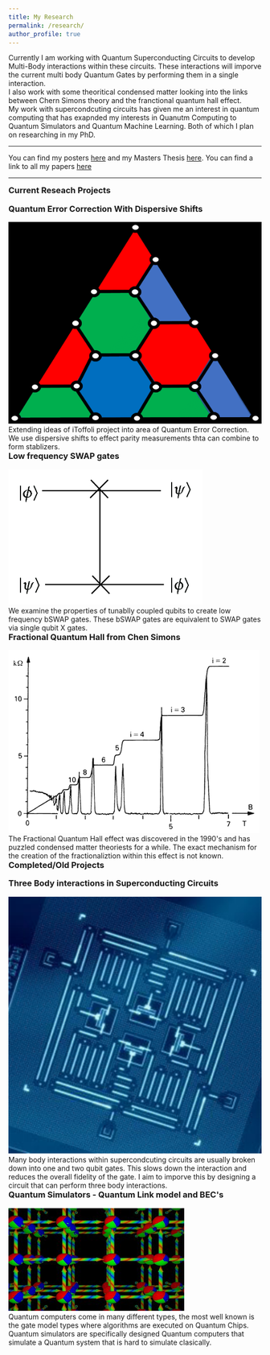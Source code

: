 ```yaml
---
title: My Research
permalink: /research/
author_profile: true
---
```


Currently I am working with Quantum Superconducting Circuits to develop Multi-Body interactions within these circuits. These interactions will imporve the current multi body Quantum Gates by performing them in a single interaction.
<br>
I also work with some theoritical condensed matter looking into the links between Chern Simons theory  and the franctional quantum hall effect. 
<br> 
My work with supercondcuting circuits has given me an interest in quantum computing that has exapnded my interests in Quanutm Computing to Quantum Simulators and Quantum Machine Learning. Both of which I plan on researching in my PhD.

<hr>

You can find my posters [here](/posters/) and my Masters Thesis [here](../assets/docs/Master_Project.pdf). You can find a link to all my papers [here](https://arxiv.org/find/grp_physics/1/au:+Baker_Aneirin_J/0/1/0/all/0/1?per_page=100)
<br>

<hr>



### Current Reseach Projects

<style>
	h3 {
    margin-top: 0em;
</style>

<div class="container-list">

<div class="container-outer" onclick="location.href='/QEC/';" style="cursor: pointer;">
		<div class="container-inner">
			<h3>Quantum Error Correction With Dispersive Shifts</h3>
		</div>
		<div class="container-inner">
			<img class="img-prev" src="/assets/img/Research/QEC.png" alt="FQHE.png">
			<div class="txt-box">
			Extending ideas of iToffoli project into area of Quantum Error Correction. We use dispersive shifts to effect parity measurements thta can combine to form stablizers.
			</div>
		</div>
	</div>

<div class="container-outer" onclick="location.href='/swap_gates/';" style="cursor: pointer;">
		<div class="container-inner">
			<h3>Low frequency SWAP gates</h3>
		</div>
		<div class="container-inner">
			<img class="img-prev" src="/assets/img/Research/swap_gate.jpg" alt="FQHE.png">
			<div class="txt-box">
			We examine the properties of tunablly coupled qubits to create low frequency bSWAP gates. These bSWAP gates are equivalent to SWAP gates via single qubit X gates.
			</div>
		</div>
	</div>

<div class="container-outer" onclick="location.href='/Chiral/';" style="cursor: pointer;">
		<div class="container-inner">
			<h3>Fractional Quantum Hall from Chen Simons</h3>
		</div>
		<div class="container-inner">
			<img class="img-prev" src="/assets/img/Research/FQHE.gif" alt="FQHE.png">
			<div class="txt-box">
			The Fractional Quantum Hall effect was discovered in the 1990's and has puzzled condensed matter theoriests for a while. The exact mechanism for the creation of the fractionaliztion within this effect is not known. 
			</div>
		</div>
	</div>

</div>

### Completed/Old Projects 

<div class="container-list">
	<div class="container-outer" onclick="location.href='/Toffoli/';" style="cursor: pointer;">
		<div class="container-inner">
			<h3>Three Body interactions in Superconducting Circuits</h3>
		</div>
		<div class="container-inner">
			<img class="img-prev" src="/assets/img/Research/Scc.png" alt="SCC.png">
			<div class="txt-box">
				Many body interactions within supercondcuting circuits are usually broken down into one and two qubit gates. This slows down the interaction and reduces the overall fidelity of the gate. I aim to imporve this by designing a circuit that can perform three body interactions. 
			</div>
		</div>
	</div>

<div class="container-outer" onclick="location.href='/BECLattice/';" style="cursor: pointer;">
		<div class="container-inner">
			<h3>Quantum Simulators - Quantum Link model and BEC's</h3>
		</div>
		<div class="container-inner">
			<img class="img-prev" src="/assets/img/Research/Lattice.jpg" alt="Lattice.png">
			<div class="txt-box">
			Quantum computers come in many different types, the most well known is the gate model types where algorithms are executed on Quantum Chips. Quantum simulators are specifically designed Quantum computers that simulate a Quantum system that is hard to simulate clasically. 
			</div>
		</div>
	</div>
</div>

